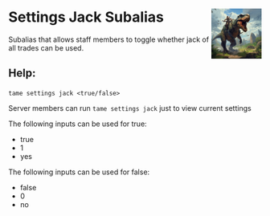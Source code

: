 <h1>Settings Jack Subalias<img align="right" src="../../../Data/main.png" width="100px"></h1>

Subalias that allows staff members to toggle whether jack of all trades can be used. 

## Help:
`tame settings jack <true/false>`

Server members can run `tame settings jack` just to view current settings

The following inputs can be used for true:
- true
- 1
- yes

The following inputs can be used for false:
- false
- 0
- no